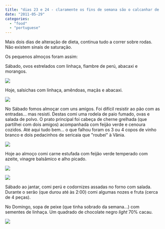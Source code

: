 ```yaml
---
title: "dias 23 e 24 - claramente os fins de semana são o calcanhar de Aquiles"
date: "2011-05-29"
categories: 
  - "food"
  - "portuguese"
---
```


Mais dois dias de alteração de dieta, continua tudo a correr sobre rodas. Não existem sinais de saturação.

  
Os pequenos almoços foram assim:  
  

Sábado, ovos estrelados com linhaça, fiambre de perú, abacaxi e morangos.

[![](images/Querida+Di+-+758.jpg)](http://2.bp.blogspot.com/-FEUeirl_lPc/TeK76yVdR_I/AAAAAAAAEH4/z__LuJ31ZXU/s1600/Querida+Di+-+758.jpg)

  

Hoje, salsichas com linhaça, amêndoas, maçãs e abacaxi.

[![](images/Querida+Di+-+748.jpg)](http://2.bp.blogspot.com/-M5kadAMTT8E/TeK75fOH0-I/AAAAAAAAEHo/yCBXOshaFK8/s1600/Querida+Di+-+748.jpg)

  

No Sábado fomos almoçar com uns amigos. Foi difícil resistir ao pão com as entradas... mas resisti. Destas comi uma rodela de paio fumado, ovas e salada de polvo. O prato principal foi cabeça de cherne grelhada (que partilhei com dois amigos) acompanhada com feijão verde e cenoura cozidos. Até aqui tudo bem... o que falhou foram os 3 ou 4 copos de vinho branco e dois pedacinhos de sericaia que "roubei" à Vânia.

  

[![](images/Querida+Di+-+762.jpg)](http://1.bp.blogspot.com/-WeU2fPKQLOw/TeK77AwxKGI/AAAAAAAAEH8/M2EDyXCyavc/s1600/Querida+Di+-+762.jpg)

  

Hoje ao almoço comi carne estufada com feijão verde temperado com azeite, vinagre balsâmico e alho picado.

  

[![](images/Querida+Di+-+751.jpg)](http://1.bp.blogspot.com/-jhRHscUlP0k/TeK75gCEuHI/AAAAAAAAEHs/--SB7kxK7rM/s1600/Querida+Di+-+751.jpg)

  

[![](images/Querida+Di+-+753.jpg)](http://2.bp.blogspot.com/-qgLo8bpgA1c/TeK76AVGaGI/AAAAAAAAEHw/O3kZfHpYsQw/s1600/Querida+Di+-+753.jpg)

  

Sábado ao jantar, comi perú e codornizes assadas no forno com salada. Durante o serão (que durou até às 2:00) comi algumas nozes e fruta (cerca de 4 peças). 

  

No Domingo, sopa de peixe (que tinha sobrado da semana...) com sementes de linhaça. Um quadrado de chocolate negro _light_ 70% cacau.

  

[![](images/Querida+Di+-+756.jpg)](http://3.bp.blogspot.com/-YZg29paRtDA/TeK76vV7K5I/AAAAAAAAEH0/8m1buAlvLh0/s1600/Querida+Di+-+756.jpg)
